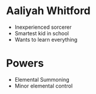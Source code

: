 # Aaliyah Whitford
* Inexperienced sorcerer
* Smartest kid in school
* Wants to learn everything

# Powers
* Elemental Summoning
* Minor elemental control
